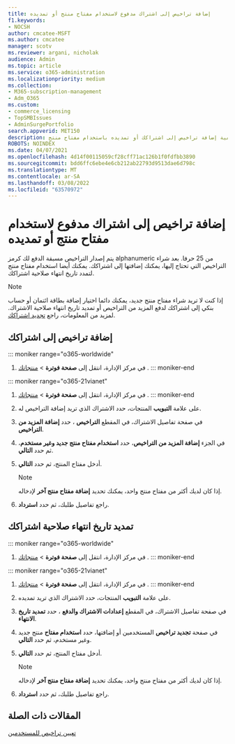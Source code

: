 ```yaml
---
title: إضافة تراخيص إلى اشتراك مدفوع لاستخدام مفتاح منتج أو تمديده
f1.keywords:
- NOCSH
author: cmcatee-MSFT
ms.author: cmcatee
manager: scotv
ms.reviewer: argani, nicholak
audience: Admin
ms.topic: article
ms.service: o365-administration
ms.localizationpriority: medium
ms.collection:
- M365-subscription-management
- Adm_O365
ms.custom:
- commerce_licensing
- TopSMBIssues
- AdminSurgePortfolio
search.appverid: MET150
description: تعرف على كيفية إضافة تراخيص إلى اشتراكك أو تمديده باستخدام مفتاح منتج.
ROBOTS: NOINDEX
ms.date: 04/07/2021
ms.openlocfilehash: 4d14f00115059cf28cff71ac126b1f0fdfbb3890
ms.sourcegitcommit: bdd6ffc6ebe4e6cb212ab22793d9513dae6d798c
ms.translationtype: MT
ms.contentlocale: ar-SA
ms.lasthandoff: 03/08/2022
ms.locfileid: "63570972"
---
```

# <a name="add-licenses-to-or-extend-a-subscription-paid-for-using-a-product-key"></a>إضافة تراخيص إلى اشتراك مدفوع لاستخدام مفتاح منتج أو تمديده

يتم إصدار التراخيص مسبقة الدفع لك كرمز alphanumeric من 25 حرفا. بعد شراء التراخيص التي تحتاج إليها، يمكنك إضافتها إلى اشتراكك. يمكنك أيضا استخدام مفتاح منتج لتمدد تاريخ انتهاء صلاحية اشتراكك.

> [!NOTE]
> إذا كنت لا تريد شراء مفتاح منتج جديد، يمكنك دائما اختيار إضافة بطاقة ائتمان أو حساب بنكي إلى اشتراكك لدفع المزيد من التراخيص أو تمديد تاريخ انتهاء صلاحية الاشتراك. لمزيد من المعلومات، راجع [تجديد اشتراكك](../subscriptions/renew-your-subscription.md).
  
## <a name="add-licenses-to-your-subscription"></a>إضافة تراخيص إلى اشتراكك

::: moniker range="o365-worldwide"

1. في مركز الإدارة، انتقل إلى **صفحة فوترة** \> <a href="https://go.microsoft.com/fwlink/p/?linkid=842054" target="_blank">منتجاتك</a> .
::: moniker-end

::: moniker range="o365-21vianet"

1. في مركز الإدارة، انتقل إلى **صفحة فوترة** \> <a href="https://go.microsoft.com/fwlink/p/?linkid=850626" target="_blank">منتجاتك</a> .
::: moniker-end

2. على علامة **التبويب** المنتجات، حدد الاشتراك الذي تريد إضافة التراخيص له.
3. في صفحة تفاصيل الاشتراك، في المقطع **التراخيص** ، حدد **إضافة المزيد من التراخيص**.
4. في الجزء **إضافة المزيد من التراخيص**، حدد **استخدام مفتاح منتج جديد وغير مستخدم**، ثم حدد **التالي**.
5. أدخل مفتاح المنتج، ثم حدد **التالي**.
    > [!NOTE]
    > إذا كان لديك أكثر من مفتاح منتج واحد، يمكنك تحديد **إضافة مفتاح منتج آخر** لإدخاله.
6. راجع تفاصيل طلبك، ثم حدد **استرداد**.
  
## <a name="extend-the-expiration-date-of-your-subscription"></a>تمديد تاريخ انتهاء صلاحية اشتراكك

::: moniker range="o365-worldwide"

1. في مركز الإدارة، انتقل إلى **صفحة فوترة** \> <a href="https://go.microsoft.com/fwlink/p/?linkid=842054" target="_blank">منتجاتك</a> .
::: moniker-end

::: moniker range="o365-21vianet"

1. في مركز الإدارة، انتقل إلى **صفحة فوترة** \> <a href="https://go.microsoft.com/fwlink/p/?linkid=850626" target="_blank">منتجاتك</a> .
::: moniker-end

2. على علامة **التبويب** المنتجات، حدد الاشتراك الذي تريد تمديده.
3. في صفحة تفاصيل الاشتراك، في المقطع **إعدادات الاشتراك والدفع** ، حدد **تمديد تاريخ الانتهاء**.
4. في صفحة **تجديد تراخيص** المستخدمين أو إضافتها، حدد **استخدام مفتاح** منتج جديد وغير مستخدم، ثم حدد **التالي**.
5. أدخل مفتاح المنتج، ثم حدد **التالي**.
    > [!NOTE]
    > إذا كان لديك أكثر من مفتاح منتج واحد، يمكنك تحديد **إضافة مفتاح منتج آخر** لإدخاله.
6. راجع تفاصيل طلبك، ثم حدد **استرداد**.

## <a name="related-articles"></a>المقالات ذات الصلة

[تعيين تراخيص للمستخدمين](../../admin/manage/assign-licenses-to-users.md)
